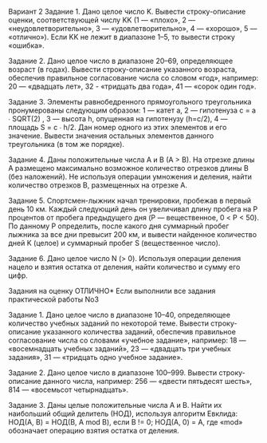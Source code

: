 Вариант 2
Задание 1.
Дано целое число K. Вывести строку-описание оценки, соответствующей числу
KK (1 — «плохо», 2 — «неудовлетворительно», 3 — «удовлетворительно», 4 —
«хорошо», 5 — «отлично»). Если KK не лежит в диапазоне 1–5, то вывести строку
«ошибка».


Задание 2.
Дано целое число в диапазоне 20–69, определяющее возраст (в годах). Вывести
строку-описание указанного возраста, обеспечив правильное согласование числа со
словом «год», например: 20 — «двадцать лет», 32 - «тридцать два года», 41 — «сорок
один год».


Задание 3.
Элементы равнобедренного прямоугольного треугольника пронумерованы
следующим образом: 1 — катет a, 2 — гипотенуза c = a ∙ SQRT(2) , 3 — высота h,
опущенная на гипотенузу (h=c/2), 4 — площадь S = c ∙ h/2. Дан номер одного из этих
элементов и его значение. Вывести значения остальных элементов данного
треугольника (в том же порядке).


Задание 4.
Даны положительные числа A и B (A > B). На отрезке длины A размещено
максимально возможное количество отрезков длины B (без наложений). Не используя
операции умножения и деления, найти количество отрезков B, размещенных на
отрезке A.


Задание 5.
Спортсмен-лыжник начал тренировки, пробежав в первый день 10 км. Каждый
следующий день он увеличивал длину пробега на P процентов от пробега
предыдущего дня (P — вещественное, 0 < P < 50). По данному P определить, после
какого дня суммарный пробег лыжника за все дни превысит 200 км, и вывести
найденное количество дней K (целое) и суммарный пробег S (вещественное число).


Задание 6.
Дано целое число N (> 0). Используя операции деления нацело и взятия остатка
от деления, найти количество и сумму его цифр.


Задания на оценку ОТЛИЧНО*
Если выполнили все задания практической работы No3


Задание 1.
Дано целое число в диапазоне 10–40, определяющее количество учебных
заданий по некоторой теме. Вывести строку-описание указанного количества заданий,
обеспечив правильное согласование числа со словами «учебное задание», например:
18 — «восемнадцать учебных заданий», 23 — «двадцать три учебных задания», 31 —
«тридцать одно учебное задание».


Задание 2.
Дано целое число в диапазоне 100–999. Вывести строку-описание данного числа,
например: 256 — «двести пятьдесят шесть», 814 — «восемьсот четырнадцать».


Задание 3.
Даны целые положительные числа A и B. Найти их наибольший общий делитель
(НОД), используя алгоритм Евклида:
НОД(A, B) = НОД(B, A mod B), если B != 0; НОД(A, 0) = A,
где «mod» обозначает операцию взятия остатка от деления.